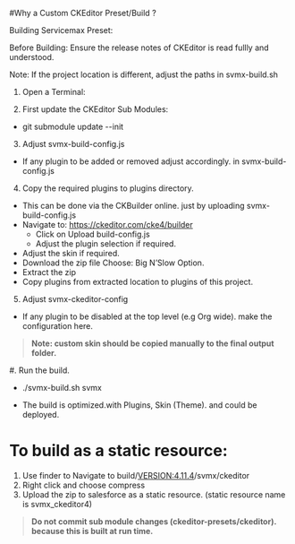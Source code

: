 #Why a Custom CKEditor Preset/Build ?

Building Servicemax Preset:

Before Building: Ensure the release notes of CKEditor is read fullly and understood.

Note: If the project location is different, adjust the paths in svmx-build.sh

1. Open a Terminal: 

2. First update the CKEditor Sub Modules:
 - git submodule update --init

3. Adjust svmx-build-config.js
- If any plugin to be added or removed adjust accordingly. in svmx-build-config.js

4. Copy the required plugins to plugins directory.
- This can be done via the CKBuilder online. just by uploading svmx-build-config.js
- Navigate to: https://ckeditor.com/cke4/builder
    - Click on Upload build-config.js
    - Adjust the plugin selection if required.
- Adjust the skin if required.
- Download the zip file Choose: Big N’Slow Option.
- Extract the zip
- Copy plugins from extracted location to plugins of this project.

5. Adjust svmx-ckeditor-config 
- If any plugin to be disabled at the top level (e.g Org wide). make the configuration here.

>**Note: custom skin should be copied manually to the final output folder.**

#. Run the build.
- ./svmx-build.sh svmx

- The build is optimized.with Plugins, Skin (Theme). and could be deployed.

# To build as a static resource:
1. Use finder to Navigate to build/<VERSION:4.11.4>/svmx/ckeditor
2. Right click and choose compress 
3. Upload the zip to salesforce as a static resource. (static resource name is svmx_ckeditor4)


>**Do not commit sub module changes (ckeditor-presets/ckeditor). because this is built at run time.**
